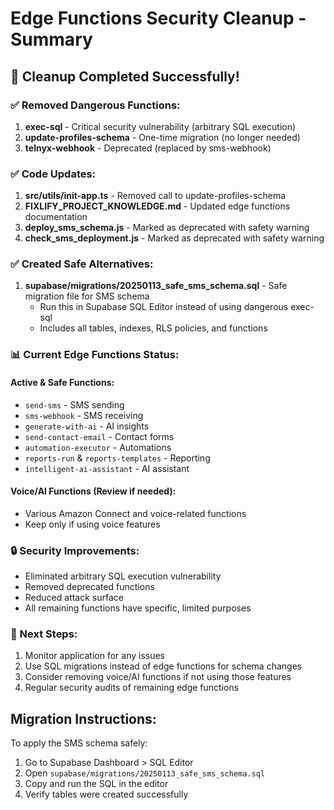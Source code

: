 # Edge Functions Security Cleanup - Summary

## 🎉 Cleanup Completed Successfully!

### ✅ Removed Dangerous Functions:
1. **exec-sql** - Critical security vulnerability (arbitrary SQL execution)
2. **update-profiles-schema** - One-time migration (no longer needed)
3. **telnyx-webhook** - Deprecated (replaced by sms-webhook)

### ✅ Code Updates:
1. **src/utils/init-app.ts** - Removed call to update-profiles-schema
2. **FIXLIFY_PROJECT_KNOWLEDGE.md** - Updated edge functions documentation
3. **deploy_sms_schema.js** - Marked as deprecated with safety warning
4. **check_sms_deployment.js** - Marked as deprecated with safety warning

### ✅ Created Safe Alternatives:
1. **supabase/migrations/20250113_safe_sms_schema.sql** - Safe migration file for SMS schema
   - Run this in Supabase SQL Editor instead of using dangerous exec-sql
   - Includes all tables, indexes, RLS policies, and functions

### 📊 Current Edge Functions Status:

#### Active & Safe Functions:
- `send-sms` - SMS sending
- `sms-webhook` - SMS receiving
- `generate-with-ai` - AI insights
- `send-contact-email` - Contact forms
- `automation-executor` - Automations
- `reports-run` & `reports-templates` - Reporting
- `intelligent-ai-assistant` - AI assistant

#### Voice/AI Functions (Review if needed):
- Various Amazon Connect and voice-related functions
- Keep only if using voice features

### 🔒 Security Improvements:
- Eliminated arbitrary SQL execution vulnerability
- Removed deprecated functions
- Reduced attack surface
- All remaining functions have specific, limited purposes

### 📝 Next Steps:
1. Monitor application for any issues
2. Use SQL migrations instead of edge functions for schema changes
3. Consider removing voice/AI functions if not using those features
4. Regular security audits of remaining edge functions

## Migration Instructions:
To apply the SMS schema safely:
1. Go to Supabase Dashboard > SQL Editor
2. Open `supabase/migrations/20250113_safe_sms_schema.sql`
3. Copy and run the SQL in the editor
4. Verify tables were created successfully
